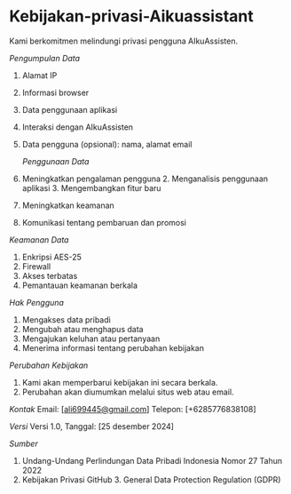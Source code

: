 # Kebijakan-privasi-Aikuassistant


Kami berkomitmen melindungi privasi pengguna AIkuAssisten.  

*Pengumpulan Data*  

1. Alamat IP
2. Informasi browser 
3. Data penggunaan aplikasi
4. Interaksi dengan AIkuAssisten
5. Data pengguna (opsional): nama, alamat email

   *Penggunaan Data*
   
1. Meningkatkan pengalaman pengguna 2. Menganalisis penggunaan aplikasi 3. Mengembangkan fitur baru
4. Meningkatkan keamanan
5. Komunikasi tentang pembaruan dan promosi

*Keamanan Data*  

1. Enkripsi AES-25
2. Firewall
3. Akses terbatas
4. Pemantauan keamanan berkala

*Hak Pengguna*  

1. Mengakses data pribadi
2. Mengubah atau menghapus data
3. Mengajukan keluhan atau pertanyaan
4. Menerima informasi tentang perubahan kebijakan

*Perubahan Kebijakan*  

1. Kami akan memperbarui kebijakan ini secara berkala.
2. Perubahan akan diumumkan melalui situs web atau email.

*Kontak* 
Email: [ali699445@gmail.com] 
Telepon: [+6285776838108]  

*Versi*  Versi 1.0, Tanggal: [25 desember 2024] 

*Sumber* 
1. Undang-Undang Perlindungan Data Pribadi Indonesia Nomor 27 Tahun 2022
2. Kebijakan Privasi GitHub 3. General Data Protection Regulation (GDPR)

